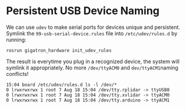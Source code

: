 # Persistent USB Device Naming

We can use `udev` to make serial ports for devices unique and persistent. Symlink the `99-usb-serial-device.rules` file into `/etc/udev/rules.d` by running:

```
rosrun gigatron_hardware init_udev_rules
```
The result is everytime you plug in a recognized device, the system will symlink it appropriately. No more `/dev/ttyACM0` and `dev/ttyACM1`naming conflicts!

```
15:04 board /etc/udev/rules.d ls -l /dev/*
0 lrwxrwxrwx 1 root 7 Aug 18 15:04 /dev/tty.rplidar -> ttyUSB0
0 lrwxrwxrwx 1 root 7 Aug 18 15:04 /dev/tty.xvlidar -> ttyACM0
0 lrwxrwxrwx 1 root 7 Aug 18 15:04 /dev/tty.arduino -> ttyACM1
```
